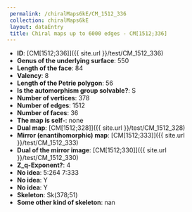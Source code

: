 ```yaml
--- 
 permalink: /chiralMaps6kE/CM_1512_336 
 collection: chiralMaps6kE
 layout: dataEntry
 title: Chiral maps up to 6000 edges - CM[1512;336]
---
```


- **ID**: [CM[1512;336]]({{ site.url }}/test/CM_1512_336)
- **Genus of the underlying surface**: 550
- **Length of the face**: 84
- **Valency**: 8
- **Length of the Petrie polygon**: 56
- **Is the automorphism group solvable?**: S
- **Number of vertices**: 378
- **Number of edges**: 1512
- **Number of faces**: 36
- **The map is self-**: none
- **Dual map**: [CM[1512;328]]({{ site.url }}/test/CM_1512_328)
- **Mirror (enantihomorphic) map**: [CM[1512;333]]({{ site.url }}/test/CM_1512_333)
- **Dual of the mirror image**: [CM[1512;330]]({{ site.url }}/test/CM_1512_330)
- **Z_q-Exponent?**: 4
- **No idea**:  5:264 7:333
- **No idea**: Y
- **No idea**: Y
- **Skeleton**: Sk(378;51)
- **Some other kind of skeleton**: nan
